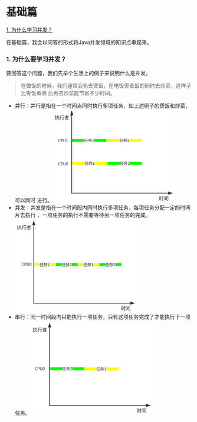 # 基础篇

[1. 为什么学习并发？]()<br>

在基础篇，我会以问答的形式将Java并发领域的知识点串起来。<br>
### 1. 为什么要学习并发？
要回答这个问题，我们先举个生活上的例子来说明什么是并发。
>在做饭的时候，我们通常会先去煲饭，在电饭煲煮饭的同时去炒菜，这样子比等饭煮熟
后再去炒菜能节省不少时间。<br>

* 并行：并行是指在一个时间点同时执行多项任务，如上述例子的煲饭和炒菜，可以同时
进行。
![并行](../imgs/基础篇/为什么要学习并发/并行.png)
* 并发：并发是指在一个时间段内同时执行多项任务，每项任务分配一定的时间片去执行
，一项任务的执行不需要等待另一项任务的完成。
![并发](../imgs/基础篇/为什么要学习并发/并发.png)
* 串行：同一时间段内只能执行一项任务，只有这项任务完成了才能执行下一项任务。
![串行](../imgs/基础篇/为什么要学习并发/串行.png)
